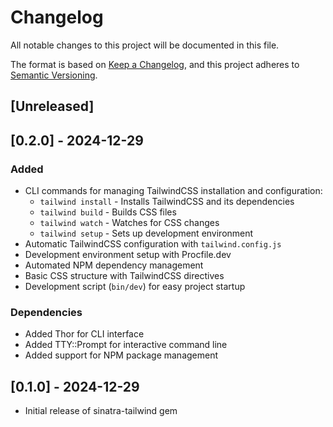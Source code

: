 # Changelog
All notable changes to this project will be documented in this file.

The format is based on [Keep a Changelog](https://keepachangelog.com/en/1.0.0/),
and this project adheres to [Semantic Versioning](https://semver.org/spec/v2.0.0.html).

## [Unreleased]

## [0.2.0] - 2024-12-29
### Added
- CLI commands for managing TailwindCSS installation and configuration:
  - `tailwind install` - Installs TailwindCSS and its dependencies
  - `tailwind build` - Builds CSS files
  - `tailwind watch` - Watches for CSS changes
  - `tailwind setup` - Sets up development environment
- Automatic TailwindCSS configuration with `tailwind.config.js`
- Development environment setup with Procfile.dev
- Automated NPM dependency management
- Basic CSS structure with TailwindCSS directives
- Development script (`bin/dev`) for easy project startup

### Dependencies
- Added Thor for CLI interface
- Added TTY::Prompt for interactive command line
- Added support for NPM package management

## [0.1.0] - 2024-12-29
- Initial release of sinatra-tailwind gem


